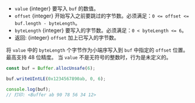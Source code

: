 <!-- YAML
added: v0.5.5
changes:
  - version: v10.0.0
    pr-url: https://github.com/nodejs/node/pull/18395
    description: Removed `noAssert` and no implicit coercion of the offset
                 and `byteLength` to `uint32` anymore.
-->

* `value` {integer} 要写入 `buf` 的数值。
* `offset` {integer} 开始写入之前要跳过的字节数。必须满足：`0 <= offset <= buf.length - byteLength`。
* `byteLength` {integer} 要写入的字节数。必须满足：`0 < byteLength <= 6`。
* 返回: {integer} `offset` 加上已写入的字节数。

将 `value` 中的 `byteLength` 个字节作为小端序写入到 `buf` 中指定的 `offset` 位置。
最高支持 48 位精度。
当 `value` 不是无符号的整数时，行为是未定义的。

```js
const buf = Buffer.allocUnsafe(6);

buf.writeUIntLE(0x1234567890ab, 0, 6);

console.log(buf);
// 打印: <Buffer ab 90 78 56 34 12>
```

